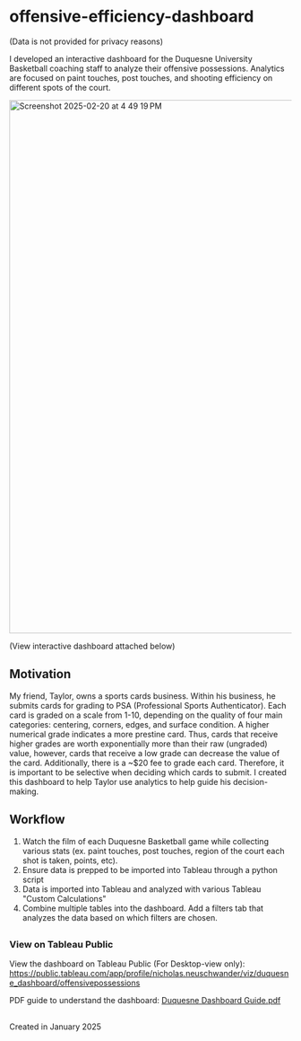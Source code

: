 # offensive-efficiency-dashboard

(Data is not provided for privacy reasons)

I developed an interactive dashboard for the Duquesne University Basketball coaching staff to analyze their offensive possessions. Analytics are focused on paint touches, post touches, and shooting efficiency on different spots of the court.

<img width="950" alt="Screenshot 2025-02-20 at 4 49 19 PM" src="https://github.com/user-attachments/assets/8a64b9fd-d2d8-4526-9923-55ade4b7f037" />

(View interactive dashboard attached below)

## Motivation

My friend, Taylor, owns a sports cards business. Within his business, he submits cards for grading to PSA (Professional Sports Authenticator). Each card is graded on a scale from 1-10, depending on the quality of four main categories: centering, corners, edges, and surface condition. A higher numerical grade indicates a more prestine card. Thus, cards that receive higher grades are worth exponentially more than their raw (ungraded) value, however, cards that receive a low grade can decrease the value of the card. Additionally, there is a ~$20 fee to grade each card. Therefore, it is important to be selective when deciding which cards to submit. I created this dashboard to help Taylor use analytics to help guide his decision-making.

## Workflow
1. Watch the film of each Duquesne Basketball game while collecting various stats (ex. paint touches, post touches, region of the court each shot is taken, points, etc).
2. Ensure data is prepped to be imported into Tableau through a python script
3. Data is imported into Tableau and analyzed with various Tableau "Custom Calculations"
4. Combine multiple tables into the dashboard. Add a filters tab that analyzes the data based on which filters are chosen.

##

### View on Tableau Public

View the dashboard on Tableau Public (For Desktop-view only):
https://public.tableau.com/app/profile/nicholas.neuschwander/viz/duquesne_dashboard/offensivepossessions

PDF guide to understand the dashboard:
[Duquesne Dashboard Guide.pdf](https://github.com/user-attachments/files/18891067/Duquesne.Dashboard.Guide.pdf)


##

Created in January 2025
